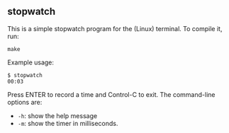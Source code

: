 ## stopwatch
This is a simple stopwatch program for the (Linux) terminal. To compile it, run:
~~~
make
~~~
Example usage:
~~~
$ stopwatch
00:03
~~~
Press ENTER to record a time and Control-C to exit. The command-line
options are:
- `-h`: show the help message
- `-m`: show the timer in milliseconds.

